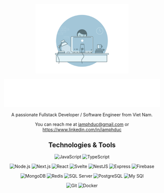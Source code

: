 <div align="center">

<img src="./assets/coding.gif" alt="Coding" width="300" />

[![Hi, I'm Duc Pham!](./assets/hi.svg)](https://git.io/typing-svg)

A passionate Fullstack Developer / Software Engineer from Viet Nam.

You can reach me at iamphduc@gmail.com or <a href="https://www.linkedin.com/in/iamphduc/">https://www.linkedin.com/in/iamphduc</a>

## Technologies & Tools

![JavaScript](https://img.shields.io/badge/-JavaScript-F7DF1E?style=flat&labelColor=575757&logo=javascript)
![TypeScript](https://img.shields.io/badge/-TypeScript-3178C6?style=flat&labelColor=575757&logo=typescript)


![Node.js](https://img.shields.io/badge/-Node.js-339933?style=flat&labelColor=575757&logo=node.js)
![Next.js](https://img.shields.io/badge/next.js-000000?style=flat&labelColor=575757&logo=nextdotjs)
![React](https://img.shields.io/badge/-React-61DAFB?style=flat&labelColor=575757&logo=react)
![Svelte](https://img.shields.io/badge/-Svelte-FF3E00?style=flat&labelColor=575757&logo=svelte)
![NestJS](https://img.shields.io/badge/-NestJS-E0234E?style=flat&labelColor=575757&logo=nestjs)
![Express](https://img.shields.io/badge/-Express-000000?style=flat&labelColor=575757&logo=express)
![Firebase](https://img.shields.io/badge/-Firebase-FFCA28?style=flat&labelColor=575757&logo=firebase)

![MongoDB](https://img.shields.io/badge/-MongoDB-47A248?style=flat&labelColor=575757&logo=mongodb)
![Redis](https://img.shields.io/badge/-Redis-DC382D?style=flat&labelColor=575757&logo=redis)
![SQL Server](https://img.shields.io/badge/-SQL_Server-DC382D?style=flat&labelColor=575757&logo=microsoftsqlserver)
![PostgreSQL](https://img.shields.io/badge/-PostgreSQL-4169E1?style=flat&labelColor=575757&logo=postgresql&logoColor=white)
![My SQl](https://img.shields.io/badge/-MySQL-4479A1?style=flat&labelColor=575757&logo=mysql&logoColor=white)

![Git](https://img.shields.io/badge/-Git-F05032?style=flat&labelColor=575757&logo=git)
![Docker](https://img.shields.io/badge/-Docker-2496ED?style=flat&labelColor=575757&logo=docker)

</div>
